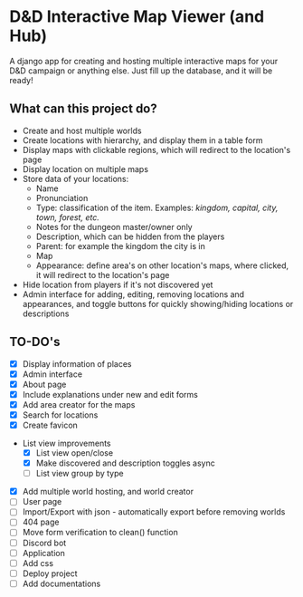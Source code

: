 # D&D Interactive Map Viewer (and Hub)

A django app for creating and hosting multiple interactive maps for your D&D campaign or anything else.
Just fill up the database, and it will be ready!

## What can this project do?

- Create and host multiple worlds
- Create locations with hierarchy, and display them in a table form
- Display maps with clickable regions, which will redirect to the location's page
- Display location on multiple maps
- Store data of your locations:
    - Name
    - Pronunciation
    - Type: classification of the item. Examples: *kingdom, capital, city, town, forest, etc.*
    - Notes for the dungeon master/owner only
    - Description, which can be hidden from the players
    - Parent: for example the kingdom the city is in
    - Map
    - Appearance: define area's on other location's maps, where clicked, it will redirect to the location's page
- Hide location from players if it's not discovered yet
- Admin interface for adding, editing, removing locations and appearances, and toggle buttons for quickly 
showing/hiding locations or descriptions


## TO-DO's

- [X] Display information of places
- [X] Admin interface
- [X] About page
- [X] Include explanations under new and edit forms
- [X] Add area creator for the maps
- [X] Search for locations
- [X] Create favicon
- List view improvements
    - [X] List view open/close
    - [X] Make discovered and description toggles async
    - [ ] List view group by type
- [X] Add multiple world hosting, and world creator
- [ ] User page
- [ ] Import/Export with json - automatically export before removing worlds
- [ ] 404 page
- [ ] Move form verification to clean() function
- [ ] Discord bot
- [ ] Application
- [ ] Add css
- [ ] Deploy project
- [ ] Add documentations
